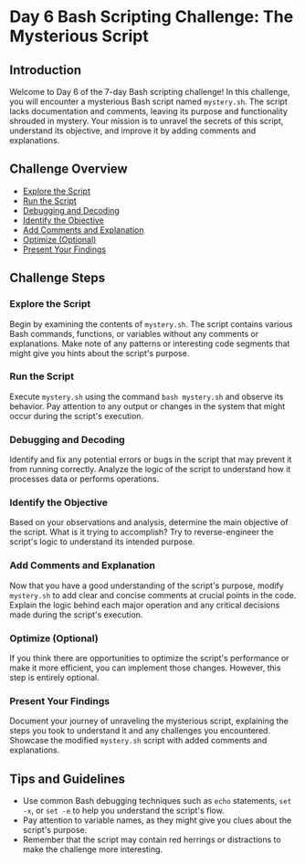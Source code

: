 # Day 6 Bash Scripting Challenge: The Mysterious Script

## Introduction

Welcome to Day 6 of the 7-day Bash scripting challenge! In this challenge, you will encounter a mysterious Bash script named `mystery.sh`. The script lacks documentation and comments, leaving its purpose and functionality shrouded in mystery. Your mission is to unravel the secrets of this script, understand its objective, and improve it by adding comments and explanations.

## Challenge Overview

- [Explore the Script](#explore-the-script)
- [Run the Script](#run-the-script)
- [Debugging and Decoding](#debugging-and-decoding)
- [Identify the Objective](#identify-the-objective)
- [Add Comments and Explanation](#add-comments-and-explanation)
- [Optimize (Optional)](#optimize-optional)
- [Present Your Findings](#present-your-findings)

## Challenge Steps

### Explore the Script

Begin by examining the contents of `mystery.sh`. The script contains various Bash commands, functions, or variables without any comments or explanations. Make note of any patterns or interesting code segments that might give you hints about the script's purpose.

### Run the Script

Execute `mystery.sh` using the command `bash mystery.sh` and observe its behavior. Pay attention to any output or changes in the system that might occur during the script's execution.

### Debugging and Decoding

Identify and fix any potential errors or bugs in the script that may prevent it from running correctly. Analyze the logic of the script to understand how it processes data or performs operations.

### Identify the Objective

Based on your observations and analysis, determine the main objective of the script. What is it trying to accomplish? Try to reverse-engineer the script's logic to understand its intended purpose.

### Add Comments and Explanation

Now that you have a good understanding of the script's purpose, modify `mystery.sh` to add clear and concise comments at crucial points in the code. Explain the logic behind each major operation and any critical decisions made during the script's execution.

### Optimize (Optional)

If you think there are opportunities to optimize the script's performance or make it more efficient, you can implement those changes. However, this step is entirely optional.

### Present Your Findings

Document your journey of unraveling the mysterious script, explaining the steps you took to understand it and any challenges you encountered. Showcase the modified `mystery.sh` script with added comments and explanations.

## Tips and Guidelines

- Use common Bash debugging techniques such as `echo` statements, `set -x`, or `set -e` to help you understand the script's flow.
- Pay attention to variable names, as they might give you clues about the script's purpose.
- Remember that the script may contain red herrings or distractions to make the challenge more interesting.
